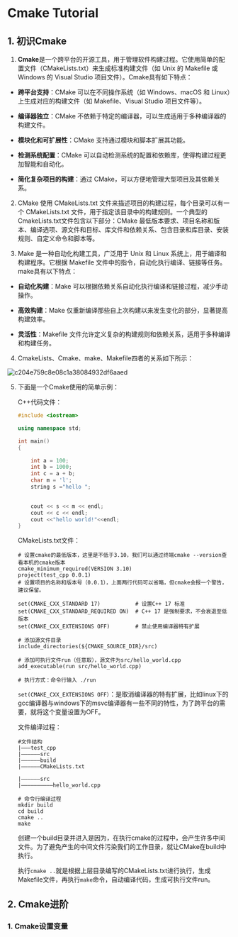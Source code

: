 # Cmake Tutorial

## 1. 初识Cmake

1. **Cmake**是一个跨平台的开源工具，用于管理软件构建过程。它使用简单的配置文件（CMakeLists.txt）来生成标准构建文件（如 Unix 的 Makefile 或 Windows 的 Visual Studio 项目文件）。Cmake具有如下特点：

+ **跨平台支持**：CMake 可以在不同操作系统（如 Windows、macOS 和 Linux）上生成对应的构建文件（如 Makefile、Visual Studio 项目文件等）。

+ **编译器独立**：CMake 不依赖于特定的编译器，可以生成适用于多种编译器的构建文件。

+ **模块化和可扩展性**：CMake 支持通过模块和脚本扩展其功能。

+ **检测系统配置**：CMake 可以自动检测系统的配置和依赖库，使得构建过程更加智能和自动化。

+ **简化复杂项目的构建**：通过 CMake，可以方便地管理大型项目及其依赖关系。

2. CMake 使用 CMakeLists.txt 文件来描述项目的构建过程，每个目录可以有一个 CMakeLists.txt 文件，用于指定该目录中的构建规则。一个典型的CmakeLists.txt文件包含以下部分：CMake 最低版本要求、项目名称和版本、编译选项、源文件和目标、库文件和依赖关系、包含目录和库目录、安装规则、自定义命令和脚本等。

3. Make 是一种自动化构建工具，广泛用于 Unix 和 Linux 系统上，用于编译和构建程序。它根据 Makefile 文件中的指令，自动化执行编译、链接等任务。make具有以下特点：

+ **自动化构建**：Make 可以根据依赖关系自动化执行编译和链接过程，减少手动操作。

+ **高效构建**：Make 仅重新编译那些自上次构建以来发生变化的部分，显著提高构建效率。

+ **灵活性**：Makefile 文件允许定义复杂的构建规则和依赖关系，适用于多种编译和构建任务。

4. CmakeLists、Cmake、make、Makefile四者的关系如下所示：

![c204e759c8e08c1a38084932df6aaed](./../../Typora/image/c204e759c8e08c1a38084932df6aaed.jpg)

5. 下面是一个Cmake使用的简单示例：

	C++代码文件：

	```C++
	#include <iostream>
	
	using namespace std;
	
	int main()
	{
	
	    int a = 100;
	    int b = 1000;
	    int c = a + b;
	    char m = 'l';
	    string s ="hello ";
	
	    
	    cout << s << m << endl;
	    cout << c << endl;
	    cout <<"hello world!"<<endl;
	}
	```

	CMakeLists.txt文件：

	```shell
	# 设置cmake的最低版本，这里是不低于3.10，我们可以通过终端cmake --version查看本机的cmake版本
	cmake_minimum_required(VERSION 3.10)
	project(test_cpp 0.0.1)
	# 设置项目的名称和版本号（0.0.1），上面两行代码可以省略，但cmake会报一个警告，建议保留。
	
	set(CMAKE_CXX_STANDARD 17)           # 设置C++ 17 标准
	set(CMAKE_CXX_STANDARD_REQUIRED ON)  # C++ 17 是强制要求，不会衰退至低版本
	set(CMAKE_CXX_EXTENSIONS OFF)        # 禁止使用编译器特有扩展
	
	# 添加源文件目录
	include_directories(${CMAKE_SOURCE_DIR}/src)
	
	# 添加可执行文件run（任意取），源文件为src/hello_world.cpp
	add_executable(run src/hello_world.cpp)
	
	# 执行方式：命令行输入 ./run
	```

	 `set(CMAKE_CXX_EXTENSIONS OFF）`：是取消编译器的特有扩展，比如linux下的gcc编译器与windows下的msvc编译器有一些不同的特性，为了跨平台的需要，就将这个变量设置为OFF。

	文件编译过程：

	```shell
	#文件结构
	|———test_cpp
	|——————src
	|——————build
	|——————CMakeLists.txt
	
	|——————src
	|——————————hello_world.cpp
	
	# 命令行编译过程
	mkdir build
	cd build
	cmake ..
	make
	```

	创建一个build目录并进入是因为，在执行cmake的过程中，会产生许多中间文件。为了避免产生的中间文件污染我们的工作目录，就让CMake在build中执行。

	 执行`cmake ..`就是根据上层目录编写的CMakeLists.txt进行执行，生成Makefile文件，再执行`make`命令，自动编译代码，生成可执行文件run。

## 2. Cmake进阶

### 1. Cmake设置变量

